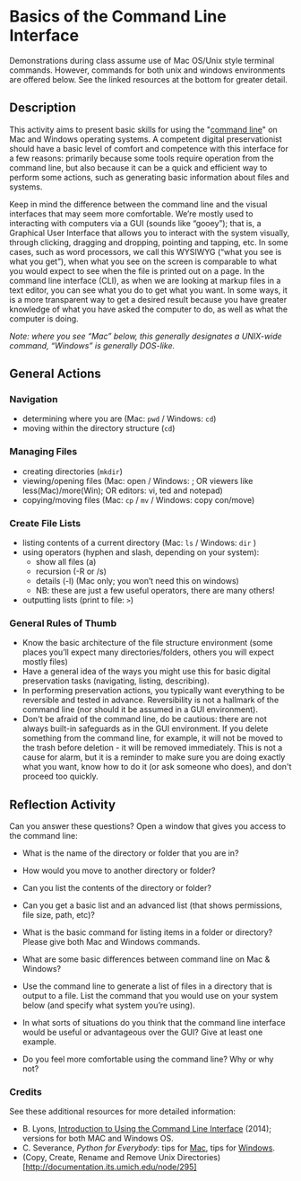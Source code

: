 # Basics of the Command Line Interface

Demonstrations during class assume use of Mac OS/Unix style terminal commands. However, commands for both unix and windows environments are offered below. See the linked resources at the bottom for greater detail.

## Description

This activity aims to present basic skills for using the "[command line](https://en.wikipedia.org/wiki/Command-line_interface)" on Mac and Windows operating systems. A competent digital preservationist should have a basic level of comfort and competence with this interface for a few reasons: primarily because some tools require operation from the command line, but also because it can be a quick and efficient way to perform some actions, such as generating basic information about files and systems.

Keep in mind the difference between the command line and the visual interfaces that may seem more comfortable. We’re mostly used to interacting with computers via a GUI (sounds like “gooey”); that is, a Graphical User Interface that allows you to interact with the system visually, through clicking, dragging and dropping, pointing and tapping, etc. In some cases, such as word processors, we call this WYSIWYG (“what you see is what you get”), when what you see on the screen is comparable to what you would expect to see when the file is printed out on a page. In the command line interface (CLI), as when we are looking at markup files in a text editor, you can see what you do to get what you want. In some ways, it is a more transparent way to get a desired result because you have greater knowledge of what you have asked the computer to do, as well as what the computer is doing.

_Note: where you see “Mac” below, this generally designates a UNIX-wide command, “Windows” is generally DOS-like._

## General Actions

### Navigation
* determining where you are (Mac: `pwd` / Windows: `cd`)
* moving within the directory structure (``cd``)

### Managing Files
* creating directories (`mkdir`)
* viewing/opening files (Mac: open / Windows: <type the file>; OR viewers like less(Mac)/more(Win); OR editors: vi, ted and notepad)
* copying/moving files (Mac: `cp` / `mv` / Windows: copy con/move)

### Create File Lists
* listing contents of a current directory (Mac: `ls` / Windows: `dir` )
* using operators (hyphen and slash, depending on your system):
  * show all files (a)
  * recursion (-R or /s)
  * details (-l) (Mac only; you won’t need this on windows)
  * NB: these are just a few useful operators, there are many others!
* outputting lists (print to file: `>`)

### General Rules of Thumb
* Know the basic architecture of the file structure environment (some places you’ll expect many directories/folders, others you will expect mostly files)
* Have a general idea of the ways you might use this for basic digital preservation tasks (navigating, listing, describing).
* In performing preservation actions, you typically want everything to be reversible and tested in advance. Reversibility is not a hallmark of the command line (nor should it be assumed in a GUI environment).
* Don't be afraid of the command line, do be cautious: there are not always built-in safeguards as in the GUI environment. If you delete something from the command line, for example, it will not be moved to the trash before deletion - it will be removed immediately. This is not a cause for alarm, but it is a reminder to make sure you are doing exactly what you want, know how to do it (or ask someone who does), and don't proceed too quickly.

## Reflection Activity
Can you answer these questions? Open a window that gives you access to the command line:
* What is the name of the directory or folder that you are in?
* How would you move to another directory or folder?
* Can you list the contents of the directory or folder?
* Can you get a basic list and an advanced list (that shows permissions, file size, path, etc)?

* What is the basic command for listing items in a folder or directory? Please give both Mac and Windows commands.
* What are some basic differences between command line on Mac & Windows?
* Use the command line to generate a list of files in a directory that is output to a file. List the command that you would use on your system below (and specify what system you’re using).
* In what sorts of situations do you think that the command line interface would be useful or advantageous over the GUI? Give at least one example.
* Do you feel more comfortable using the command line? Why or why not?


### Credits
See these additional resources for more detailed information:
* B. Lyons, [Introduction to Using the Command Line Interface](https://www.weareavp.com/an-introduction-to-using-the-command-line-interface-to-work-with-files-and-directories/) (2014); versions for both MAC and Windows OS.
* C. Severance, _Python for Everybody_: tips for [Mac](https://www.py4e.com/software-mac.php), tips for [Windows](https://www.py4e.com/software-win.php).
* (Copy, Create, Rename and Remove Unix Directories)[http://documentation.its.umich.edu/node/295]
